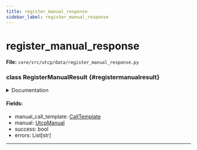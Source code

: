 ```yaml
---
title: register_manual_response
sidebar_label: register_manual_response
---
```


# register_manual_response

**File:** `core/src/utcp/data/register_manual_response.py`

### class RegisterManualResult {#registermanualresult}

<details>
<summary>Documentation</summary>

Result of a manual registration.


**Attributes**

- **`manual_call_template`**: The call template of the registered manual.
- **`manual`**: The registered manual.
- **`success`**: Whether the registration was successful.
- **`errors`**: List of error messages if registration failed.
</details>

#### Fields:

- manual_call_template: [CallTemplate](./call_template.md#calltemplate)
- manual: [UtcpManual](./utcp_manual.md#utcpmanual)
- success: bool
- errors: List[str]

---
